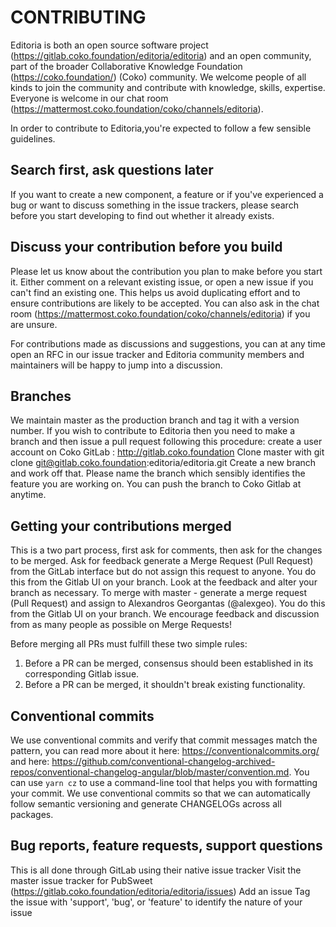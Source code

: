 # CONTRIBUTING

Editoria is both an open source software project (https://gitlab.coko.foundation/editoria/editoria) and an open community, part of the broader Collaborative Knowledge Foundation (https://coko.foundation/) (Coko) community. We welcome people of all kinds to join the community and contribute with knowledge, skills, expertise. Everyone is welcome in our chat room (https://mattermost.coko.foundation/coko/channels/editoria).

In order to contribute to Editoria,you're expected to follow a few sensible guidelines.

## Search first, ask questions later

If you want to create a new component, a feature or if you've experienced a bug or want to discuss something in the issue trackers, please search before you start developing to find out whether it already exists.

## Discuss your contribution before you build

Please let us know about the contribution you plan to make before you start it. Either comment on a relevant existing issue, or open a new issue if you can't find an existing one. This helps us avoid duplicating effort and to ensure contributions are likely to be accepted. You can also ask in the chat room (https://mattermost.coko.foundation/coko/channels/editoria) if you are unsure.

For contributions made as discussions and suggestions, you can at any time open an RFC in our issue tracker and Editoria community members and maintainers will be happy to jump into a discussion.

## Branches

We maintain master as the production branch and tag it with a version number. If you wish to contribute to Editoria then you need to make a branch and then issue a pull request following this procedure:
create a user account on Coko GitLab : http://gitlab.coko.foundation
Clone master with git clone git@gitlab.coko.foundation:editoria/editoria.git
Create a new branch and work off that. Please name the branch which sensibly identifies the feature you are working on. You can push the branch to Coko Gitlab at anytime.

## Getting your contributions merged

This is a two part process, first ask for comments, then ask for the changes to be merged.
Ask for feedback generate a Merge Request (Pull Request) from the GitLab interface but do not assign this request to anyone. You do this from the Gitlab
UI on your branch.
Look at the feedback and alter your branch as necessary.
To merge with master - generate a merge request (Pull Request) and assign to Alexandros Georgantas (@alexgeo). You do this from the Gitlab UI on your branch.
We encourage feedback and discussion from as many people as possible on Merge Requests!

Before merging all PRs must fulfill these two simple rules:

1.  Before a PR can be merged, consensus should been established in its corresponding Gitlab issue.
2.  Before a PR can be merged, it shouldn't break existing functionality.

## Conventional commits

We use conventional commits and verify that commit messages match the pattern, you can read more about it here: https://conventionalcommits.org/ and here: https://github.com/conventional-changelog-archived-repos/conventional-changelog-angular/blob/master/convention.md. You can use `yarn cz` to use a command-line tool that helps you with formatting your commit. We use conventional commits so that we can automatically follow semantic versioning and generate CHANGELOGs across all packages.

## Bug reports, feature requests, support questions

This is all done through GitLab using their native issue tracker
Visit the master issue tracker for PubSweet (https://gitlab.coko.foundation/editoria/editoria/issues)
Add an issue
Tag the issue with 'support', 'bug', or 'feature' to identify the nature of your issue

